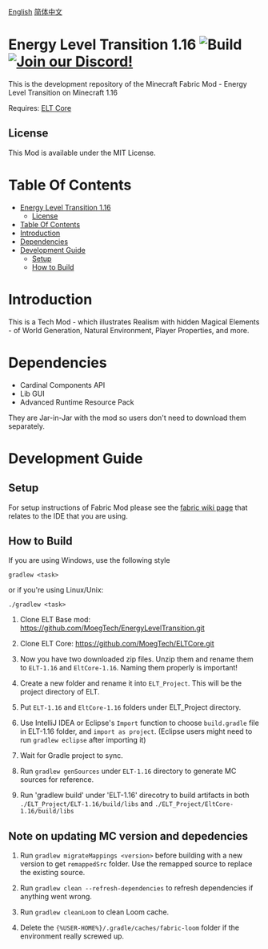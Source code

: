 [English](README.md)  [简体中文](README-zh_cn.md)

# Energy Level Transition 1.16 ![Build](https://github.com/MoegTech/EnergyLevelTransition/workflows/ELT%20Snapshot%20Build/badge.svg) [![Join our Discord!](https://img.shields.io/badge/Discord-Join%20Us-blue)](https://discord.gg/BWn6E94)

This is the development repository of the Minecraft Fabric Mod - Energy Level Transition on Minecraft 1.16

Requires: [ELT Core](https://github.com/MoegTech/ELTCore)

## License

This Mod is available under the MIT License. 

# Table Of Contents

- [Energy Level Transition 1.16](#energy-level-transition-116)
  - [License](#license)
- [Table Of Contents](#table-of-contents)
- [Introduction](#introduction)
- [Dependencies](#dependencies)
- [Development Guide](#development-guide)
  - [Setup](#setup)
  - [How to Build](#how-to-build)
  
# Introduction

This is a Tech Mod - which illustrates Realism with hidden Magical Elements - of World Generation, Natural Environment, Player Properties, and more. 

# Dependencies

- Cardinal Components API
- Lib GUI
- Advanced Runtime Resource Pack

They are Jar-in-Jar with the mod so users don't need to download them separately. 

# Development Guide

## Setup

For setup instructions of Fabric Mod please see the [fabric wiki page](https://fabricmc.net/wiki/tutorial:setup) that relates to the IDE that you are using.

## How to Build

If you are using Windows, use the following style

```gradlew <task>```

or if you're using Linux/Unix:

```./gradlew <task>```

1. Clone ELT Base mod: https://github.com/MoegTech/EnergyLevelTransition.git

2. Clone ELT Core: https://github.com/MoegTech/ELTCore.git

3. Now you have two downloaded zip files. Unzip them and rename them to `ELT-1.16` and `EltCore-1.16`. Naming them properly is important!

4. Create a new folder and rename it into `ELT_Project`. This will be the project directory of ELT. 

5. Put `ELT-1.16` and `EltCore-1.16` folders under ELT_Project directory. 

6. Use IntelliJ IDEA or Eclipse's `Import` function to choose `build.gradle` file in ELT-1.16 folder, and `import as project`. (Eclipse users might need to run `gradlew eclipse` after importing it) 

7. Wait for Gradle project to sync. 

8. Run `gradlew genSources` under `ELT-1.16` directory to generate MC sources for reference. 

9. Run 'gradlew build' under 'ELT-1.16' direcotry to build artifacts in both `./ELT_Project/ELT-1.16/build/libs` and `./ELT_Project/EltCore-1.16/build/libs`

## Note on updating MC version and depedencies

1. Run `gradlew migrateMappings <version>` before building with a new version to get `remappedSrc` folder. Use the remapped source to replace the existing source. 
 
2. Run `gradlew clean --refresh-dependencies` to refresh dependencies if anything went wrong.

3. Run `gradlew cleanLoom` to clean Loom cache. 

4. Delete the `{%USER-HOME%}/.gradle/caches/fabric-loom` folder if the environment really screwed up.

